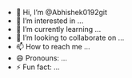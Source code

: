 - 👋 Hi, I’m @Abhishek0192git
- 👀 I’m interested in ...
- 🌱 I’m currently learning ...
- 💞️ I’m looking to collaborate on ...
- 📫 How to reach me ...
- 😄 Pronouns: ...
- ⚡ Fun fact: ...

<!---
Abhishek0192git/Abhishek0192git is a ✨ special ✨ repository because its `README.md` (this file) appears on your GitHub profile.
You can click the Preview link to take a look at your changes.
--->
